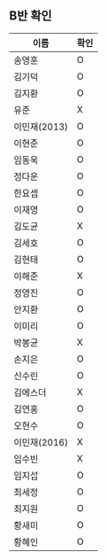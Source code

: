 ## B반 확인
이름 | 확인
--- | ---
송영훈	| O
김기덕	| O
김지환	| O
유준 	| X
이민재(2013)	| O
이현준	| O
임동욱	| O
정다운	| O
한요셉	| O
이재영	| O
김도균	| X
김세호	| O
김현태	| O
이해준	| X
정영진	| O
안지환	| O
이미리	| O
박봉균	| X
손지은	| O
신수린	| O
김에스더 | X
김연홍	| O
오현수	| O
이민재(2016)	| X
임수빈	| X
임지섭	| O
최세정	| O
최지원	| O
황새미	| O
황혜인	| O
